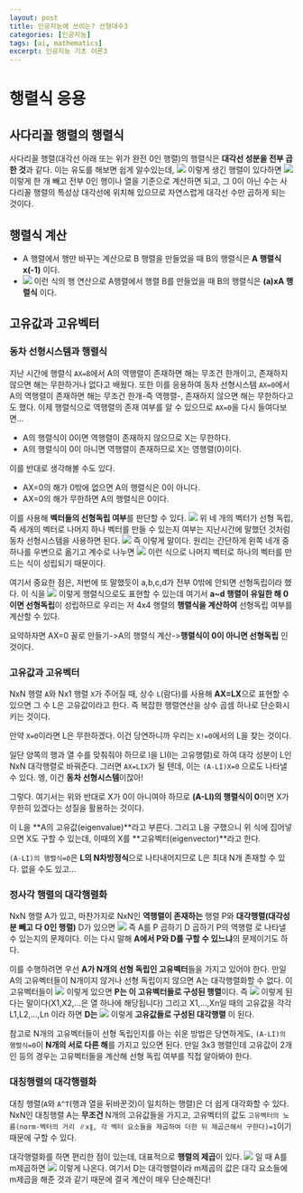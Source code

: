 ```yaml
---
layout: post
title: 인공지능에 쓰이는? 선형대수3
categories: [인공지능]
tags: [ai, mathematics]
excerpt: 인공지능 기초 이론3
---
```


# 행렬식 응용
## 사다리꼴 행렬의 행렬식
사다리꼴 행렬(대각선 아래 또는 위가 완전 0인 행렬)의 행렬식은 **대각선 성분을 전부 곱한 것**과 같다.
이는 유도를 해보면 쉽게 알수있는데,
![](https://velog.velcdn.com/images/kaebalkreator/post/9be4e4eb-090e-4999-8361-5e60ab991d20/image.png)
이렇게 생긴 행렬이 있다하면
![](https://velog.velcdn.com/images/kaebalkreator/post/3bd16ec0-d967-4bf1-a313-42773fddda97/image.png)
이렇게 한 개 빼고 전부 0인 행이나 열을 기준으로 계산하면 되고, 그 0이 아닌 수는 사다리꼴 행렬의 특성상 대각선에 위치해 있으므로 자연스럽게 대각선 수만 곱하게 되는 것이다.

## 행렬식 계산
* A 행렬에서 행만 바꾸는 계산으로 B 행렬을 만들었을 때 B의 행렬식은 **A 행렬식x(-1)** 이다.
* ![](https://velog.velcdn.com/images/kaebalkreator/post/a7676331-0b6f-4292-a03a-9566f653ceb0/image.png)
  이런 식의 행 연산으로 A행렬에서 행렬 B를 만들었을 때 B의 행렬식은 **(a)xA 행렬식** 이다.

## 고유값과 고유벡터

### 동차 선형시스템과 행렬식
지난 시간에 행렬식 ```AX=B```에서 A의 역행렬이 존재하면 해는 무조건 한개이고, 존재하지 않으면 해는 무한하거나 없다고 배웠다.
또한 이를 응용하여 동차 선형시스템 ```AX=0```에서 A의 역행렬이 존재하면 해는 무조건 한개-즉 역행렬-, 존재하지 않으면 해는 무한하다고도 했다.
이제 행렬식으로 역행렬의 존재 여부를 알 수 있으므로 ```AX=0```을 다시 들여다보면...

* A의 행렬식이 0이면 역행렬이 존재하지 않으므로 X는 무한하다.
* A의 행렬식이 0이 아니면 역행렬이 존재하므로 X는 영행렬(0)이다.

이를 반대로 생각해볼 수도 있다.

* AX=0의 해가 0밖에 없으면 A의 행렬식은 0이 아니다.
* AX=0의 해가 무한하면 A의 행렬식은 0이다.

이를 사용해 **벡터들의 선형독립 여부**를 판단할 수 있다.
![](https://velog.velcdn.com/images/kaebalkreator/post/696eba89-0e89-428c-87bb-00ae38aa9e99/image.png)
위 네 개의 벡터가 선형 독립, 즉 세개의 벡터로 나머지 하나 벡터를 만들 수 있는지 여부는 지난시간에 말했던 것처럼 동차 선형시스템을 사용하면 된다.
![](https://velog.velcdn.com/images/kaebalkreator/post/409372e0-cb48-438f-bdd2-ab7522f7e208/image.png)
즉 이렇게 말이다. 원리는 간단하게 왼쪽 네개 중 하나를 우변으로 옮기고 계수로 나누면
![](https://velog.velcdn.com/images/kaebalkreator/post/c011c2ed-e98a-4f4c-a1fb-94adf767fb17/image.png)
이런 식으로 나머지 벡터로 하나의 벡터를 만드는 식이 성립되기 때문이다.

여기서 중요한 점은, 저번에 또 말했듯이 a,b,c,d가 전부 0밖에 안되면 선형독립이라 했다. 이 식을
![](https://velog.velcdn.com/images/kaebalkreator/post/35809d8d-5b58-4296-92e8-de31d53c7c91/image.png)
이렇게 행렬식으로도 표현할 수 있는데 여기서 **a~d 행렬이 유일한 해 0이면 선형독립**이 성립하므로
우리는 저 4x4 행렬의 **행렬식을 계산하여** 선형독립 여부를 계산할 수 있다.

요약하자면 AX=0 꼴로 만들기->A의 행렬식 계산->**행렬식이 0이 아니면 선형독립** 인 것이다.

### 고유값과 고유벡터
NxN 행렬 ```A```와 Nx1 행렬 ```X```가 주어질 때, 상수 ```L```(람다)를 사용해 **AX=LX**으로 표현할 수 있으면 그 수 L은 고유값이라고 한다.
즉 복잡한 행렬연산을 상수 곱셈 하나로 단순화시키는 것이다.

만약 ```X=0```이라면 L은 무한하겠다. 이건 당연하니까 우리는 ```X!=0```에서의 L을 찾는 것이다.

일단 양쪽의 행과 열 수를 맞춰줘야 하므로 l을 LI(I는 고유행렬)로 하여 대각 성분이 L인 NxN 대각행렬로 바꿔준다.
그러면 ```AX=LIX```가 될 텐데, 이는 ```(A-LI)X=0``` 으로도 나타낼 수 있다. 엥, 이건 **동차 선형시스템**이잖아!

그렇다. 여기서는 위와 반대로 X가 0이 아니여야 하므로 **(A-LI)의 행렬식이 0**이면 X가 무한히 있겠다는 성질을 활용하는 것이다.

이 L을 **A의 고유값(eigenvalue)**라고 부른다. 그리고 L을 구했으니 위 식에 집어넣으면 X도 구할 수 있는데, 이때의 X를 **고유벡터(eigenvector)**라고 한다.

```(A-LI)의 행렬식=0```은 **L의 N차방정식**으로 나타내어지므로 L은 최대 N개 존재할 수 있다. 없을 수도 있고...

### 정사각 행렬의 대각행렬화
NxN 행렬 A가 있고, 마찬가지로 NxN인 **역행렬이 존재하는** 행렬 P와 **대각행렬(대각성분 빼고 다 0인 행렬)** D가 있으면
![](https://velog.velcdn.com/images/kaebalkreator/post/70eb86d2-a1cc-4ca5-a2d9-f9aeacfd6736/image.png)
즉 A를 P 곱하기 D 곱하기 P의 역행렬 로 나타낼 수 있는지의 문제이다.
이는 다시 말해 **A에서 P와 D를 구할 수 있느냐**의 문제이기도 하다.

이를 수행하려면 우선 **A가 N개의 선형 독립인 고유벡터**들을 가지고 있어야 한다. 만일 A의 고유벡터들이 N개이지 않거나 선형 독립이지 않으면 A는 대각행렬화할 수 없다.
이 고유벡터들이 ![](https://velog.velcdn.com/images/kaebalkreator/post/bf7875bb-b8e6-4814-ade7-e2e1cc43c050/image.png)
이렇게 있으면 **P는 이 고유벡터들로 구성된 행렬**이다. 즉 ![](https://velog.velcdn.com/images/kaebalkreator/post/303314aa-0728-41f9-b04b-a6f20f23700d/image.png)
이렇게 된다는 말이다(X1,X2,...은 열 하나에 해당됩니다)
그리고 X1,...,Xn일 때의 고유값을 각각 L1,L2,...,Ln 이라 하면 **D는** ![](https://velog.velcdn.com/images/kaebalkreator/post/7c407ae6-a57c-4c05-8091-18b454b6ec80/image.png)
이렇게 **고유값들로 구성된 대각행렬** 이 된다.

참고로 N개의 고유벡터들이 선형 독립인지를 아는 쉬운 방법은 당연하게도, ```(A-LI)의 행렬식=0```이 **N개의 서로 다른 해**를 가지고 있으면 된다.
만일 3x3 행렬인데 고유값이 2개인 등의 경우는 고유벡터들을 계산해 선형 독립 여부를 직접 알아봐야 한다.

### 대칭행렬의 대각행렬화
대칭 행렬(```A```와 ```A^T```(행과 열을 뒤바꾼것)이 일치하는 행렬)은 더 쉽게 대각화할 수 있다.
NxN인 대칭행렬 A는 **무조건** N개의 고유값들을 가지고, 고유벡터의 값도 ```고유벡터의 노름(norm-벡터의 거리 ∥x∥, 각 벡터 요소들을 제곱하여 더한 뒤 제곱근해서 구한다)=1```이기 때문에 구할 수 있다.

대각행렬화를 하면 편리한 점이 있는데, 대표적으로 **행렬의 제곱**이 있다.
![](https://velog.velcdn.com/images/kaebalkreator/post/15b92174-dbcc-4827-80c6-18659582714a/image.png)
일 때 A를 m제곱하면
![](https://velog.velcdn.com/images/kaebalkreator/post/b89bf2f3-8751-4b1c-ac44-1890c9f636d1/image.png)
이렇게 나온다. 여기서 D는 대각행렬이라 m제곱의 값은 대각 요소들에 m제곱을 해준 것과 같기 때문에 결국 계산이 매우 단순해진다!

